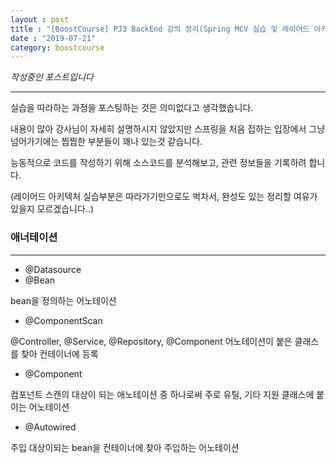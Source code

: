 ```yaml
---
layout : post
title : "[BoostCourse] PJ3 BackEnd 강의 정리(Spring MCV 실습 및 레이어드 아키텍쳐)"
date : "2019-07-21"
category: boostcourse
---
```


*작성중인 포스트입니다*

---

실습을 따라하는 과정을 포스팅하는 것은 의미없다고 생각했습니다.

내용이 많아 강사님이 자세히 설명하시지 않았지만 스프링을 처음 접하는 입장에서 그냥 넘어가기에는 찝찝한 부분들이 꽤나 있는것 같습니다.  

능동적으로 코드를 작성하기 위해 소스코드를 분석해보고, 관련 정보들을 기록하려 합니다.

(레이어드 아키텍처 실습부분은 따라가기만으로도 벅차서, 완성도 있는 정리할 여유가 있을지 모르겠습니다..)

### 애너테이션

---

* @Datasource
* @Bean

bean을 정의하는 어노테이션

* @ComponentScan

@Controller, @Service, @Repository, @Component 어노테이션이 붙은 클래스를 찾아 컨테이너에 등록

* @Component

컴포넌트 스캔의 대상이 되는 애노테이션 중 하나로써 주로 유틸, 기타 지원 클래스에 붙이는 어노테이션

* @Autowired

주입 대상이되는 bean을 컨테이너에 찾아 주입하는 어노테이션